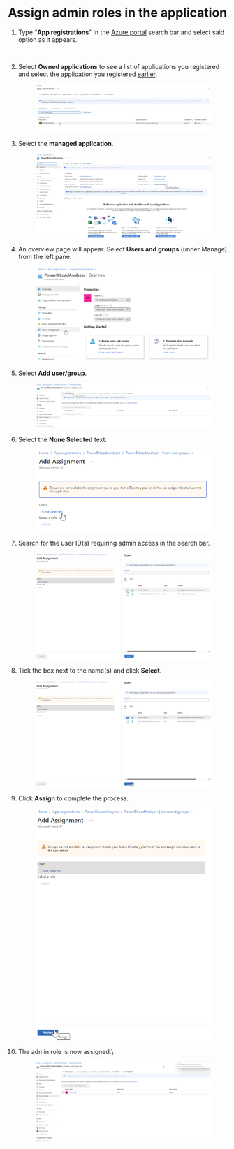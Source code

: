 # Assign admin roles in the application

1.  Type “**App registrations**" in the [Azure portal](https://portal.azure.com/) search bar and select said option as it appears.

    <figure><img src="https://files.gitbook.com/v0/b/gitbook-x-prod.appspot.com/o/spaces%2FIwWVFb1sEdUq6IwVu5D2%2Fuploads%2FtwsSxCeIBbn1u7HY964v%2F7.5.png?alt=media&#x26;token=e88ee7d3-af96-4587-a2a6-392b86f69db0" alt=""><figcaption></figcaption></figure>
2.  Select **Owned applications** to see a list of applications you registered and select the application you registered [earlier](../prepare/pre-deployment/create-an-app-registration-for-the-loadfast-api.md#create-an-app-registration).&#x20;

    <figure><img src="../../.gitbook/assets/7.5.png" alt=""><figcaption></figcaption></figure>
3.  Select the **managed application**.&#x20;

    <figure><img src="../../.gitbook/assets/13.19.png" alt=""><figcaption></figcaption></figure>
4.  An overview page will appear. Select **Users and groups** (under Manage) from the left pane.&#x20;

    <figure><img src="../../.gitbook/assets/13.20.png" alt=""><figcaption></figcaption></figure>
5.  Select **Add user/group**.&#x20;

    <figure><img src="../../.gitbook/assets/13.21.png" alt=""><figcaption></figcaption></figure>
6.  Select the **None Selected** text.&#x20;

    <figure><img src="../../.gitbook/assets/13.22.png" alt=""><figcaption></figcaption></figure>
7.  Search for the user ID(s) requiring admin access in the search bar.

    <figure><img src="../../.gitbook/assets/13.23.png" alt=""><figcaption></figcaption></figure>
8.  Tick the box next to the name(s) and click **Select**.&#x20;

    <figure><img src="../../.gitbook/assets/13.24.png" alt=""><figcaption></figcaption></figure>
9.  Click **Assign** to complete the process.&#x20;

    <figure><img src="../../.gitbook/assets/15.4.png" alt=""><figcaption></figcaption></figure>
10. The admin role is now assigned.\


    <figure><img src="../../.gitbook/assets/13.25.png" alt=""><figcaption></figcaption></figure>
